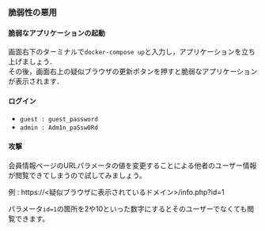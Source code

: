 ### 脆弱性の悪用
#### 脆弱なアプリケーションの起動

画面右下のターミナルで`docker-compose up`と入力し，アプリケーションを立ち上げましょう．  
その後，画面右上の疑似ブラウザの更新ボタンを押すと脆弱なアプリケーションが表示されます．  

#### ログイン

- `guest : guest_password`
- `admin : Adm1n_paSsw0Rd`

#### 攻撃

会員情報ページのURLパラメータの値を変更することによる他者のユーザー情報が閲覧できてしまうので試してみましょう。

例 : https://<疑似ブラウザに表示されているドメイン>/info.php?id=1

パラメータ```id=1```の箇所を2や10といった数字にするとそのユーザーでなくても閲覧できます。
